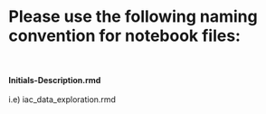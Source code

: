 # Please use the following naming convention for notebook files:
<br></br>
**Initials-Description.rmd**
<br></br>
i.e) iac_data_exploration.rmd

